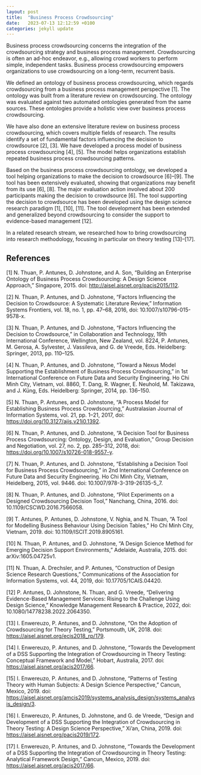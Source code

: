 ```yaml
---
layout: post
title:  "Business Process Crowdsourcing"
date:   2023-07-13 12:12:59 +0100
categories: jekyll update
---
```


Business process crowdsourcing concerns the integration of the crowdsourcing strategy and business process management. Crowdsourcing is often an ad-hoc endeavor, e.g., allowing crowd workers to perform simple, independent tasks. Business process crowdsourcing empowers organizations to use crowdsourcing on a long-term, recurrent basis.

We defined an ontology of business process crowdsourcing, which regards crowdsourcing from a business process management perspective [1]. The ontology was built from a literature review on crowdsourcing. The ontology was evaluated against two automated ontologies generated from the same sources. These ontologies provide a holistic view over business process crowdsourcing.

We have also done an extensive literature review on business process crowdsourcing, which covers multiple fields of research. The results identify a set of fundamental factors influencing the decision to crowdsource [2], [3].
We have developed a process model of business process crowdsourcing [4], [5]. The model helps organizations establish repeated business process crowdsourcing patterns.

Based on the business process crowdsourcing ontology, we developed a tool helping organizations to make the decision to crowdsource [6]–[9]. The tool has been extensively evaluated, showing that organizations may benefit from its use [6], [8]. The major evaluation action involved about 200 participants making the decision to crowdsource [6].
The tool supporting the decision to crowdsource has been developed using the design science research paradigm [1], [10], [11]. The tool development has been extended and generalized beyond crowdsourcing to consider the support to evidence-based management [12].

In a related research stream, we researched how to bring crowdsourcing into research methodology, focusing in particular on theory testing [13]–[17].

References
----------

[1]	N. Thuan, P. Antunes, D. Johnstone, and A. Son, “Building an Enterprise Ontology of Business Process Crowdsourcing: A Design Science Approach,” Singapore, 2015. doi: http://aisel.aisnet.org/pacis2015/112.

[2]	N. Thuan, P. Antunes, and D. Johnstone, “Factors Influencing the Decision to Crowdsource: A Systematic Literature Review,” Information Systems Frontiers, vol. 18, no. 1, pp. 47–68, 2016, doi: 10.1007/s10796-015-9578-x.

[3]	N. Thuan, P. Antunes, and D. Johnstone, “Factors Influencing the Decision to Crowdsource,” in Collaboration and Technology, 19th International Conference, Wellington, New Zealand, vol. 8224, P. Antunes, M. Gerosa, A. Sylvester, J. Vassileva, and G. de Vreede, Eds. Heidelberg: Springer, 2013, pp. 110–125.

[4]	N. Thuan, P. Antunes, and D. Johnstone, “Toward a Nexus Model Supporting the Establishment of Business Process Crowdsourcing,” in 1st International Conference on Future Data and Security Engineering. Ho Chi Minh City, Vietnam, vol. 8860, T. Dang, R. Wagner, E. Neuhold, M. Takizawa, and J. Küng, Eds. Heidelberg: Springer, 2014, pp. 136–150.

[5]	N. Thuan, P. Antunes, and D. Johnstone, “A Process Model for Establishing Business Process Crowdsourcing,” Australasian Journal of Information Systems, vol. 21, pp. 1–21, 2017, doi: https://doi.org/10.3127/ajis.v21i0.1392.

[6]	N. Thuan, P. Antunes, and D. Johnstone, “A Decision Tool for Business Process Crowdsourcing: Ontology, Design, and Evaluation,” Group Decision and Negotiation, vol. 27, no. 2, pp. 285–312, 2018, doi: https://doi.org/10.1007/s10726-018-9557-y.

[7]	N. Thuan, P. Antunes, and D. Johnstone, “Establishing a Decision Tool for Business Process Crowdsourcing,” in 2nd International Conference on Future Data and Security Engineering. Ho Chi Minh City, Vietnam, Heidelberg, 2015, vol. 9446. doi: 10.1007/978-3-319-26135-5_7.

[8]	N. Thuan, P. Antunes, and D. Johnstone, “Pilot Experiments on a Designed Crowdsourcing Decision Tool,” Nanchang, China, 2016. doi: 10.1109/CSCWD.2016.7566058.

[9]	T. Antunes, P. Antunes, D. Johnstone, V. Nghia, and N. Thuan, “A Tool for Modelling Business Behaviour Using Decision Tables,” Ho Chi Minh City, Vietnam, 2019. doi: 10.1109/ISCIT.2019.8905161.

[10]	N. Thuan, P. Antunes, and D. Johnstone, “A Design Science Method for Emerging Decision Support Environments,” Adelaide, Australia, 2015. doi: arXiv:1605.04725v1.

[11]	N. Thuan, A. Drechsler, and P. Antunes, “Construction of Design Science Research Questions,” Communications of the Association for Information Systems, vol. 44, 2019, doi: 10.17705/1CAIS.04420.

[12]	P. Antunes, D. Johnstone, N. Thuan, and G. Vreede, “Delivering Evidence-Based Management Services: Rising to the Challenge Using Design Science,” Knowledge Management Research & Practice, 2022, doi: 10.1080/14778238.2022.2064350.

[13]	I. Enwereuzo, P. Antunes, and D. Johnstone, “On the Adoption of Crowdsourcing for Theory Testing,” Portsmouth, UK, 2018. doi: https://aisel.aisnet.org/ecis2018_rp/179.

[14]	I. Enwereuzo, P. Antunes, and D. Johnstone, “Towards the Development of a DSS Supporting the Integration of Crowdsourcing in Theory Testing: Conceptual Framework and Model,” Hobart, Australia, 2017. doi: https://aisel.aisnet.org/acis2017/66.

[15]	I. Enwereuzo, P. Antunes, and D. Johnstone, “Patterns of Testing Theory with Human Subjects: A Design Science Perspective,” Cancun, Mexico, 2019. doi: https://aisel.aisnet.org/amcis2019/systems_analysis_design/systems_analysis_design/3.

[16]	I. Enwereuzo, P. Antunes, D. Johnstone, and G. de Vreede, “Design and Development of a DSS Supporting the Integration of Crowdsourcing in Theory Testing: A Design Science Perspective,” Xi’an, China, 2019. doi: https://aisel.aisnet.org/pacis2019/172.

[17]	I. Enwereuzo, P. Antunes, and D. Johnstone, “Towards the Development of a DSS Supporting the Integration of Crowdsourcing in Theory Testing: Analytical Framework Design,” Cancun, Mexico, 2019. doi: https://aisel.aisnet.org/acis2017/66.
